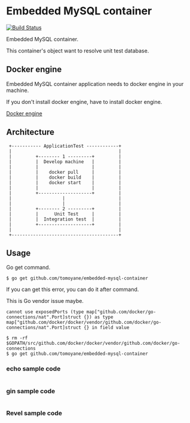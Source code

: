 # Embedded MySQL container 
[![Build Status](http://www.concourse.developer-tm.com:8080/api/v1/teams/main/pipelines/embedded-mysql-container-pipeline/jobs/test/badge)](https://www.concourse.developer-tm.com/teams/main/pipelines/embedded-mysql-container-pipeline)

Embedded MySQL container.

This container's object want to resolve unit test database.

## Docker engine
Embedded MySQL container application needs to docker engine in your machine.

If you don't install docker engine, have to install docker engine.

[Docker engine](https://docs.docker.com/engine/)

## Architecture

```
 +----------- ApplicationTest ------------+  
 |                                        |
 |         +-------- 1 ---------+         |
 |         |  Develop machine   |         |
 |         |                    |         |
 |         |    docker pull     |         |
 |         |    docker build    |         |
 |         |    docker start    |         |
 |         |                    |         |
 |         +--------------------+         |
 |                   |                    |          
 |                   |                    |
 |         +-------- 2 ---------+         |  
 |         |      Unit Test     |         |
 |         |  Integration test  |         |
 |         +--------------------+         |
 |                                        |
 +----------------------------------------+  
```

## Usage
Go get command.
```
$ go get github.com/tomoyane/embedded-mysql-container
```

If you can get this error, you can do it after command.

This is Go vendor issue maybe.
```
cannot use exposedPorts (type map["github.com/docker/go-
connections/nat".Port]struct {}) as type map["github.com/docker/docker/vendor/github.com/docker/go-
connections/nat".Port]struct {} in field value
```

```
$ rm -rf $GOPATH/src/github.com/docker/docker/vendor/github.com/docker/go-connections
$ go get github.com/tomoyane/embedded-mysql-container
```


### echo sample code

```

```

### gin sample code

```

```

### Revel sample code

```

```

